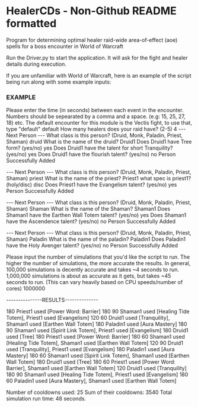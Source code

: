 # HealerCDs - Non-Github README formatted
Program for determining optimal healer raid-wide area-of-effect (aoe) spells for a boss encounter in World of Warcraft

Run the Driver.py to start the application. It will ask for the fight and healer details during execution.

If you are unfamiliar with World of Warcraft, here is an example of the script being run along with some example inputs:

### EXAMPLE ###

Please enter the time (in seconds) between each event in the encounter. Numbers should be sepearated by a comma and a space. (e.g: 15, 25, 27, 18) etc.
The default encounter for this module is the Vectis fight, to use that, type "default"
default
How many healers does your raid have? (2-5)
4
--- Next Person ---
What class is this person? (Druid, Monk, Paladin, Priest, Shaman)
druid
What is the name of the druid?
Druid1
Does Druid1 have Tree form? (yes/no)
yes
Does Druid1 have the talent for short Tranquility? (yes/no)
yes
Does Druid1 have the flourish talent? (yes/no)
no
Person Successfully Added

--- Next Person ---
What class is this person? (Druid, Monk, Paladin, Priest, Shaman)
priest
What is the name of the priest?
Priest1
what spec is priest1? (holy/disc)
disc
Does Priest1 have the Evangelism talent? (yes/no)
yes
Person Successfully Added

--- Next Person ---
What class is this person? (Druid, Monk, Paladin, Priest, Shaman)
Shaman
What is the name of the Shaman?
Shaman1
Does Shaman1 have the Earthen Wall Totem talent? (yes/no)
yes
Does Shaman1 have the Ascendence talent? (yes/no)
no
Person Successfully Added

--- Next Person ---
What class is this person? (Druid, Monk, Paladin, Priest, Shaman)
Paladin
What is the name of the paladin?
Paladin1
Does Paladin1 have the Holy Avenger talent? (yes/no)
no
Person Successfully Added

Please input the number of simulations that you'd like the script to run. The higher the number of simulations, the more accurate the results. In general, 100,000 simulations is decently accurate and takes ~4 seconds to run. 1,000,000 simulations is about as accurate as it gets, but takes ~45 seconds to run. (This can vary heavily based on CPU speeds/number of cores)
1000000

---------------RESULTS--------------

180      Priest1 used [Power Word: Barrier]
180 90   Shaman1 used [Healing Tide Totem], Priest1 used [Evangelism]
120 60   Druid1 used [Tranquility], Shaman1 used [Earthen Wall Totem]
180      Paladin1 used [Aura Mastery]
180 90   Shaman1 used [Spirit Link Totem], Priest1 used [Evangelism]
180      Druid1 used [Tree]
180      Priest1 used [Power Word: Barrier]
180 60   Shaman1 used [Healing Tide Totem], Shaman1 used [Earthen Wall Totem]
120 90   Druid1 used [Tranquility], Priest1 used [Evangelism]
180      Paladin1 used [Aura Mastery]
180 60   Shaman1 used [Spirit Link Totem], Shaman1 used [Earthen Wall Totem]
180      Druid1 used [Tree]
180 60   Priest1 used [Power Word: Barrier], Shaman1 used [Earthen Wall Totem]
120      Druid1 used [Tranquility]
180 90   Shaman1 used [Healing Tide Totem], Priest1 used [Evangelism]
180 60   Paladin1 used [Aura Mastery], Shaman1 used [Earthen Wall Totem]

Number of cooldowns used: 25
Sum of their cooldowns: 3540
Total simulation run time: 48 seconds.